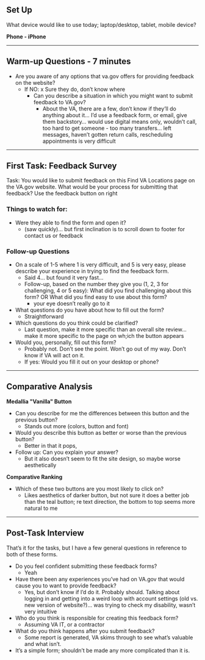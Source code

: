 ## Set Up

What device would like to use today; laptop/desktop, tablet, mobile device?

**Phone - iPhone**

---

## Warm-up Questions - 7 minutes

*   Are you aware of any options that va.gov offers for providing feedback on the website?
    *   If NO: x Sure they do, don’t know where
        *   Can you describe a situation in which you might want to submit feedback to VA.gov?
            *   About the VA, there are a few, don’t know if they’ll do anything about it… I’d use a feedback form, or email, give them backstory… would use digital means only, wouldn’t call, too hard to get someone - too many transfers… left messages, haven’t gotten return calls, rescheduling appointments is very difficult

---

## First Task: Feedback Survey

Task: You would like to submit feedback on this Find VA Locations page on the VA.gov website. What would be your process for submitting that feedback? Use the feedback button on right 


### Things to watch for:

*   Were they able to find the form and open it?
    *   (saw quickly)... but first inclination is to scroll down to footer for contact us or feedback


### Follow-up Questions

*   On a scale of 1-5 where 1 is very difficult, and 5 is very easy, please describe your experience in trying to find the feedback form.
    *   Said 4… but found it very fast… 
    *   Follow-up, based on the number they give you (1, 2, 3 for challenging, 4 or 5 easy): What did you find challenging about this form? OR What did you find easy to use about this form?
        *   your eye doesn’t really go to it
*   What questions do you have about how to fill out the form?
    *   Straightforward
*   Which questions do you think could be clarified?
    *   Last question, make it more specific than an overall site review… make it more specific to the page on wh;ich the button appears
*   Would you, personally, fill out this form?
    *   Probably not. Don’t see the point. Won’t go out of my way. Don’t know if VA will act on it.
    *   If yes: Would you fill it out on your desktop or phone?

---

## Comparative Analysis

**Medallia "Vanilla" Button**

*   Can you describe for me the differences between this button and the previous button?
    *   Stands out more (colors, button and font)
*   Would you describe this button as better or worse than the previous button?
    *   Better in that it pops, 
*   Follow up: Can you explain your answer?
    *   But it also doesn’t seem to fit the site design, so maybe worse aesthetically

**Comparative Ranking**

*   Which of these two buttons are you most likely to click on?
    *   Likes aesthetics of darker button, but not sure it does a better job than the teal button; re text direction, the bottom to top seems more natural to me

---

## Post-Task Interview

That’s it for the tasks, but I have a few general questions in reference to both of these forms.

*   Do you feel confident submitting these feedback forms?
    *   Yeah
*   Have there been any experiences you’ve had on VA.gov that would cause you to want to provide feedback?
    *   Yes, but don’t know if I’d do it. Probably should. Talking about logging in and getting into a weird loop with account settings (old vs. new version of website?)... was trying to check my disability, wasn’t very intuitive
*   Who do you think is responsible for creating this feedback form?
    *   Assuming VA IT, or a contractor
*   What do you think happens after you submit feedback?
    *   Some report is generated, VA skims through to see what’s valuable and what isn’t.
*   It’s a simple form; shouldn’t be made any more complicated than it is.
